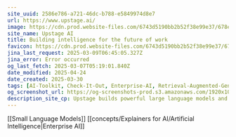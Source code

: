 ```yaml
---
site_uuid: 2586e786-a721-46dc-b788-e5849974d8e7
url: https://www.upstage.ai/
image: https://cdn.prod.website-files.com/6743d5190bb2b52f38e99e37/678e59ec2c46de320b8f4224_OG%20Upstage%20Console.jpg
site_name: Upstage AI
title: Building intelligence for the future of work
favicon: https://cdn.prod.website-files.com/6743d5190bb2b52f38e99e37/6748713db65988aab4e2dbf7_G.WEB.svg
jina_last_request: 2025-03-09T06:45:05.327Z
jina_error: Error occurred
og_last_fetch: 2025-03-07T05:19:01.840Z
date_modified: 2025-04-24
date_created: 2025-03-30
tags: [AI-Toolkit, Check-It-Out, Enterprise-AI, Retrieval-Augmented-Generation]
og_screenshot_url: https://og-screenshots-prod.s3.amazonaws.com/1920x1080/80/false/b52e585eef83b29a7f17a79b1984346e6badb3982c22e0b7575186ed347441dd.jpeg
description_site_cp: Upstage builds powerful large language models and document processing engines to transform workflows and empower leading businesses like yours.
---
```


































[[Small Language Models]]
[[concepts/Explainers for AI/Artificial Intelligence|Enterprise AI]]
